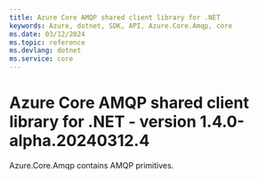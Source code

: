 ```yaml
---
title: Azure Core AMQP shared client library for .NET
keywords: Azure, dotnet, SDK, API, Azure.Core.Amqp, core
ms.date: 03/12/2024
ms.topic: reference
ms.devlang: dotnet
ms.service: core
---
```

# Azure Core AMQP shared client library for .NET - version 1.4.0-alpha.20240312.4 


Azure.Core.Amqp contains AMQP primitives. 


